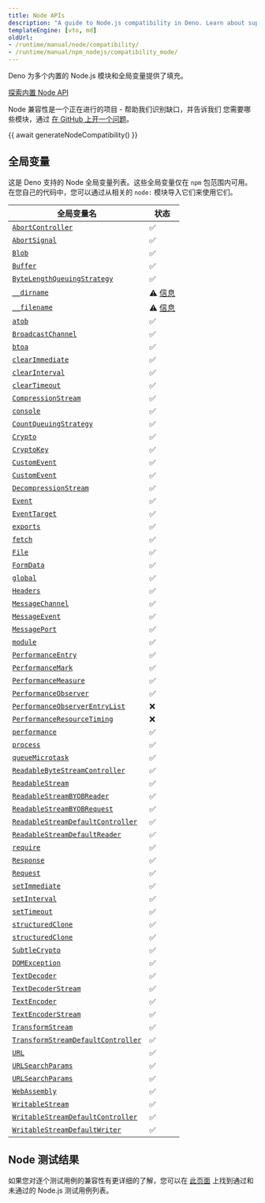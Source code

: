 ```yaml
---
title: Node APIs
description: "A guide to Node.js compatibility in Deno. Learn about supported Node.js built-in modules, global objects, and how to use Node.js packages in Deno projects."
templateEngine: [vto, md]
oldUrl:
- /runtime/manual/node/compatibility/
- /runtime/manual/npm_nodejs/compatibility_mode/
---
```


Deno 为多个内置的 Node.js 模块和全局变量提供了填充。

<a href="/api/node/" class="docs-cta runtime-cta">探索内置 Node API</a>

Node 兼容性是一个正在进行的项目 - 帮助我们识别缺口，并告诉我们
您需要哪些模块，通过
[在 GitHub 上开一个问题](https://github.com/denoland/deno)。

{{ await generateNodeCompatibility() }}

## 全局变量

这是 Deno 支持的 Node 全局变量列表。这些全局变量仅在 `npm` 包范围内可用。在您自己的代码中，您可以通过从相关的 `node:` 模块导入它们来使用它们。

| 全局变量名                                                                                                            | 状态                               |
| ---------------------------------------------------------------------------------------------------------------------- | ---------------------------------- |
| [`AbortController`](https://nodejs.org/api/globals.html#class-abortcontroller)                                        | ✅                                 |
| [`AbortSignal`](https://nodejs.org/api/globals.html#class-abortsignal)                                              | ✅                                 |
| [`Blob`](https://nodejs.org/api/globals.html#class-blob)                                                            | ✅                                 |
| [`Buffer`](https://nodejs.org/api/globals.html#class-buffer)                                                        | ✅                                 |
| [`ByteLengthQueuingStrategy`](https://nodejs.org/api/globals.html#class-bytelengthqueuingstrategy)                   | ✅                                 |
| [`__dirname`](https://nodejs.org/api/globals.html#__dirname)                                                        | ⚠️ [信息](#node.js-global-objects) |
| [`__filename`](https://nodejs.org/api/globals.html#__filename)                                                      | ⚠️ [信息](#nodejs-global-objects)  |
| [`atob`](https://nodejs.org/api/globals.html#atobdata)                                                              | ✅                                 |
| [`BroadcastChannel`](https://nodejs.org/api/globals.html#broadcastchannel)                                          | ✅                                 |
| [`btoa`](https://nodejs.org/api/globals.html#btoadata)                                                              | ✅                                 |
| [`clearImmediate`](https://nodejs.org/api/globals.html#clearimmediateimmediateobject)                                 | ✅                                 |
| [`clearInterval`](https://nodejs.org/api/globals.html#clearintervalintervalobject)                                   | ✅                                 |
| [`clearTimeout`](https://nodejs.org/api/globals.html#cleartimeouttimeoutobject)                                      | ✅                                 |
| [`CompressionStream`](https://nodejs.org/api/globals.html#class-compressionstream)                                   | ✅                                 |
| [`console`](https://nodejs.org/api/globals.html#console)                                                            | ✅                                 |
| [`CountQueuingStrategy`](https://nodejs.org/api/globals.html#class-countqueuingstrategy)                             | ✅                                 |
| [`Crypto`](https://nodejs.org/api/globals.html#crypto)                                                              | ✅                                 |
| [`CryptoKey`](https://nodejs.org/api/globals.html#cryptokey)                                                        | ✅                                 |
| [`CustomEvent`](https://nodejs.org/api/globals.html#customevent)                                                    | ✅                                 |
| [`CustomEvent`](https://nodejs.org/api/globals.html#customevent)                                                    | ✅                                 |
| [`DecompressionStream`](https://nodejs.org/api/globals.html#class-decompressionstream)                               | ✅                                 |
| [`Event`](https://nodejs.org/api/globals.html#event)                                                                | ✅                                 |
| [`EventTarget`](https://nodejs.org/api/globals.html#eventtarget)                                                    | ✅                                 |
| [`exports`](https://nodejs.org/api/globals.html#exports)                                                            | ✅                                 |
| [`fetch`](https://nodejs.org/api/globals.html#fetch)                                                                | ✅                                 |
| [`File`](https://nodejs.org/api/globals.html#class-file)                                                            | ✅                                 |
| [`FormData`](https://nodejs.org/api/globals.html#class-formdata)                                                    | ✅                                 |
| [`global`](https://nodejs.org/api/globals.html#global)                                                              | ✅                                 |
| [`Headers`](https://nodejs.org/api/globals.html#class-headers)                                                      | ✅                                 |
| [`MessageChannel`](https://nodejs.org/api/globals.html#messagechannel)                                              | ✅                                 |
| [`MessageEvent`](https://nodejs.org/api/globals.html#messageevent)                                                  | ✅                                 |
| [`MessagePort`](https://nodejs.org/api/globals.html#messageport)                                                    | ✅                                 |
| [`module`](https://nodejs.org/api/globals.html#module)                                                              | ✅                                 |
| [`PerformanceEntry`](https://nodejs.org/api/globals.html#performanceentry)                                          | ✅                                 |
| [`PerformanceMark`](https://nodejs.org/api/globals.html#performancemark)                                            | ✅                                 |
| [`PerformanceMeasure`](https://nodejs.org/api/globals.html#performancemeasure)                                      | ✅                                 |
| [`PerformanceObserver`](https://nodejs.org/api/globals.html#performanceobserver)                                     | ✅                                 |
| [`PerformanceObserverEntryList`](https://nodejs.org/api/globals.html#performanceobserverentrylist)                   | ❌                                 |
| [`PerformanceResourceTiming`](https://nodejs.org/api/globals.html#performanceresourcetiming)                         | ❌                                 |
| [`performance`](https://nodejs.org/api/globals.html#performance)                                                    | ✅                                 |
| [`process`](https://nodejs.org/api/globals.html#process)                                                            | ✅                                 |
| [`queueMicrotask`](https://nodejs.org/api/globals.html#queuemicrotaskcallback)                                      | ✅                                 |
| [`ReadableByteStreamController`](https://nodejs.org/api/globals.html#class-readablebytestreamcontroller)              | ✅                                 |
| [`ReadableStream`](https://nodejs.org/api/globals.html#class-readablestream)                                        | ✅                                 |
| [`ReadableStreamBYOBReader`](https://nodejs.org/api/globals.html#class-readablestreambyobreader)                    | ✅                                 |
| [`ReadableStreamBYOBRequest`](https://nodejs.org/api/globals.html#class-readablestreambyobrequest)                  | ✅                                 |
| [`ReadableStreamDefaultController`](https://nodejs.org/api/globals.html#class-readablestreamdefaultcontroller)      | ✅                                 |
| [`ReadableStreamDefaultReader`](https://nodejs.org/api/globals.html#class-readablestreamdefaultreader)              | ✅                                 |
| [`require`](https://nodejs.org/api/globals.html#require)                                                            | ✅                                 |
| [`Response`](https://nodejs.org/api/globals.html#response)                                                          | ✅                                 |
| [`Request`](https://nodejs.org/api/globals.html#request)                                                            | ✅                                 |
| [`setImmediate`](https://nodejs.org/api/globals.html#setimmediatecallback-args)                                     | ✅                                 |
| [`setInterval`](https://nodejs.org/api/globals.html#setintervalcallback-delay-args)                                  | ✅                                 |
| [`setTimeout`](https://nodejs.org/api/globals.html#settimeoutcallback-delay-args)                                    | ✅                                 |
| [`structuredClone`](https://nodejs.org/api/globals.html#structuredclonevalue-options)                                | ✅                                 |
| [`structuredClone`](https://nodejs.org/api/globals.html#structuredclonevalue-options)                                | ✅                                 |
| [`SubtleCrypto`](https://nodejs.org/api/globals.html#subtlecrypto)                                                  | ✅                                 |
| [`DOMException`](https://nodejs.org/api/globals.html#domexception)                                                  | ✅                                 |
| [`TextDecoder`](https://nodejs.org/api/globals.html#textdecoder)                                                    | ✅                                 |
| [`TextDecoderStream`](https://nodejs.org/api/globals.html#class-textdecoderstream)                                   | ✅                                 |
| [`TextEncoder`](https://nodejs.org/api/globals.html#textencoder)                                                    | ✅                                 |
| [`TextEncoderStream`](https://nodejs.org/api/globals.html#class-textencoderstream)                                   | ✅                                 |
| [`TransformStream`](https://nodejs.org/api/globals.html#class-transformstream)                                       | ✅                                 |
| [`TransformStreamDefaultController`](https://nodejs.org/api/globals.html#class-transformstreamdefaultcontroller)     | ✅                                 |
| [`URL`](https://nodejs.org/api/globals.html#url)                                                                    | ✅                                 |
| [`URLSearchParams`](https://nodejs.org/api/globals.html#urlsearchparams)                                           | ✅                                 |
| [`URLSearchParams`](https://nodejs.org/api/globals.html#urlsearchparams)                                           | ✅                                 |
| [`WebAssembly`](https://nodejs.org/api/globals.html#webassembly)                                                    | ✅                                 |
| [`WritableStream`](https://nodejs.org/api/globals.html#class-writablestream)                                        | ✅                                 |
| [`WritableStreamDefaultController`](https://nodejs.org/api/globals.html#class-writablestreamdefaultcontroller)      | ✅                                 |
| [`WritableStreamDefaultWriter`](https://nodejs.org/api/globals.html#class-writablestreamdefaultwriter)              | ✅                                 |

## Node 测试结果

如果您对逐个测试用例的兼容性有更详细的了解，您可以在 [此页面](https://node-test-viewer.deno.dev/) 上找到通过和未通过的 Node.js 测试用例列表。
